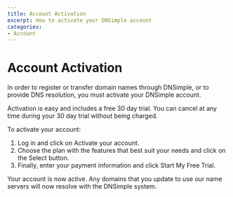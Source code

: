 ```yaml
---
title: Account Activation
excerpt: How to activate your DNSimple account
categories:
- Account
---
```


# Account Activation

In order to register or transfer domain names through DNSimple, or to provide DNS resolution, you must activate your DNSimple account.

Activation is easy and includes a free 30 day trial. You can cancel at any time during your 30 day trial without being charged.

<div class="section-steps" markdown="1">
To activate your account:

1. Log in and click on <label>Activate your account</label>.
1. Choose the plan with the features that best suit your needs and click on the <label>Select</label> button.
1. Finally, enter your payment information and click <label>Start My Free Trial<label>.

</div>

Your account is now active. Any domains that you update to use our name servers will now resolve with the DNSimple system.

